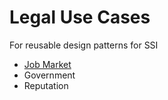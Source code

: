 # Legal Use Cases

For reusable design patterns for SSI

* [Job Market](https://mitmedialab.github.io/LegalUseCases/JobMarket.html)
* Government
* Reputation
